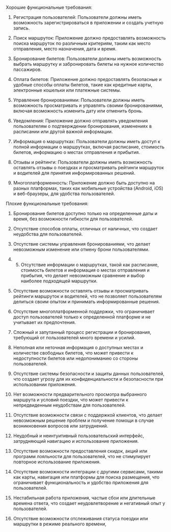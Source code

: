   
Хорошие функциональные требования:

1.  Регистрация пользователей: Пользователи должны иметь возможность зарегистрироваться в приложении и создать учетную запись.
    
2.  Поиск маршруток: Приложение должно предоставлять возможность поиска маршруток по различным критериям, таким как место отправления, место назначения, дата и время.
    
3.  Бронирование билетов: Пользователи должны иметь возможность выбрать маршрутку и забронировать билеты на нужное количество пассажиров.
    
4.  Оплата билетов: Приложение должно предоставлять безопасные и удобные способы оплаты билетов, такие как кредитные карты, электронные кошельки или платежные системы.
    
5.  Управление бронированиями: Пользователи должны иметь возможность просматривать и управлять своими бронированиями, включая возможность изменить дату или отменить бронь.
    
6.  Уведомления: Приложение должно отправлять уведомления пользователям о подтверждении бронирования, изменениях в расписании или другой важной информации.
    
7.  Информация о маршрутках: Пользователи должны иметь доступ к полной информации о маршрутках, включая расписание, стоимость билетов, информацию о местах отправления и прибытия.
    
8.  Отзывы и рейтинги: Пользователи должны иметь возможность оставлять отзывы о поездках и просматривать рейтинги маршруток и водителей для принятия информированных решений.
    
9.  Многоплатформенность: Приложение должно быть доступно на разных платформах, таких как мобильные устройства (Android, iOS) и веб-браузеры, для удобства пользователей.





Плохие функциональные требования:

1.  Бронирование билетов доступно только на определенные даты и время, без возможности гибкости для пользователей.
    
2.  Отсутствие способов оплаты, отличных от наличных, что создает неудобства для пользователей.
    
3.  Отсутствие системы управления бронированиями, что делает невозможным изменение или отмену брони пользователями.
    
4. 5.  Отсутствие информации о маршрутках, такой как расписание, стоимость билетов и информация о местах отправления и прибытия, что делает невозможным сравнение и выбор наиболее подходящей маршрутки.
    
5.  Отсутствие возможности оставлять отзывы и просматривать рейтинги маршруток и водителей, что не позволяет пользователям делиться своим опытом и принимать информированные решения.
    
6.  Отсутствие многоплатформенной поддержки, что ограничивает доступ пользователей только к определенной платформе и не учитывает их предпочтения.
    
7.  Сложный и запутанный процесс регистрации и бронирования, требующий от пользователей много времени и усилий.
    
8.  Неполная или неточная информация о доступных местах и количестве свободных билетов, что может привести к недоступности билетов или недопониманию со стороны пользователей.
    
9.  Отсутствие системы безопасности и защиты данных пользователей, что создает угрозу для их конфиденциальности и безопасности при использовании приложения.
    
10.  Нет возможности предварительного просмотра выбранного маршрута и условий поездки, что может привести к непредвиденным неудобствам для пользователей.
    
11.  Отсутствие возможности связи с поддержкой клиентов, что делает невозможным решение проблем и получение помощи в случае возникновения вопросов или затруднений.
    
12.  Неудобный и неинтуитивный пользовательский интерфейс, затрудняющий навигацию и использование приложения.
    
13.  Отсутствие возможности предоставления скидок, акций или программ лояльности для пользователей, что не стимулирует повторное использование приложения.
    
14.  Отсутствие возможности интеграции с другими сервисами, такими как карты, навигация или платформы для поиска размещения, что ограничивает функциональность и удобство приложения для пользователей.
    
15.  Нестабильная работа приложения, частые сбои или длительные времена ответа, что создает неудовлетворение и негативный опыт у пользователей.
    
16.  Отсутствие возможности отслеживания статуса поездки или маршрутки в режиме реального времени,